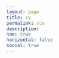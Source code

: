 ```yaml
---
layout: page
title: cv
permalink: /cv
description:
nav: true
horizontal: false
social: true
---
```



<object data="../assets/pdf/cv.pdf" width="800" height="1000" type='application/pdf'></object>
